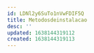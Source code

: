 ```yaml
---
id: LDNl2y6SuTo1nVwFDIF5Q
title: Metodosdeinstalacao
desc: ''
updated: 1638144319112
created: 1638144319113
---
```


